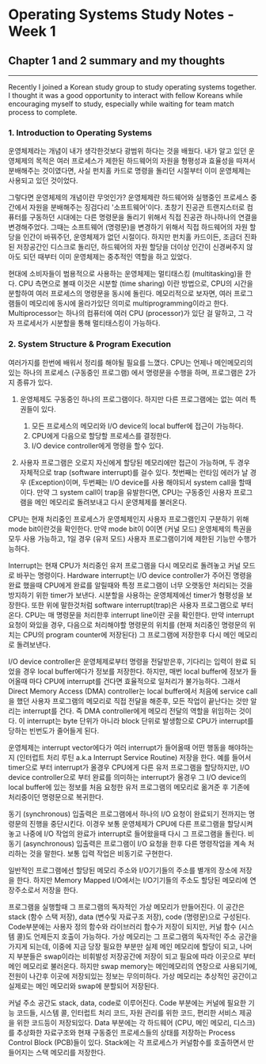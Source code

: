 # Operating Systems Study Notes - Week 1
## Chapter 1 and 2 summary and my thoughts
<hr>

Recently I joined a Korean study group to study operating systems together. I thought it was a good opportunity to interact with fellow Koreans while encouraging myself to study, especially while waiting for team match process to complete.

### 1. Introduction to Operating Systems

운영체제라는 개념이 내가 생각한것보다 광범위 하다는 것을 배웠다. 내가 알고 있던 운영체제의 목적은 여러 프로세스가 제한된 하드웨어의 자원을 형평성과 효율성을 따져서 분배해주는 것이였다면, 사실 펀치홀 카드로 명령을 돌리던 시절부터 이미 운영체제는 사용되고 있던 것이었다.

그렇다면 운영체제의 개념이란 무엇인가? 운영체제란 하드웨어와 실행중인 프로세스 중간에서 자원을 분배해주는 징검다리 '소프트웨어'이다. 초창기 진공관 트랜지스터로 컴퓨터를 구동하던 시대에는 다른 명령문을 돌리기 위해서 직접 진공관 하나하나의 연결을 변경해주었다. 그때는 소프트웨어 (명령문)을 변경하기 위해서 직접 하드웨어의 자원 할당을 인간이 바꿔주던, 운영체제가 없던 시절이다. 하지만 펀치홀 카드이든, 조금더 진화된 저장공간인 디스크로 돌리던, 하드웨어의 자원 할당을 더이상 인간이 신경써주지 않아도 되던 때부터 이미 운영체제는 중추적인 역할을 하고 있었다.

현대에 소비자들이 범용적으로 사용하는 운영체제는 멀티태스킹 (multitasking)을 한다. CPU 측면으로 볼때 이것은 시분할 (time sharing) 이란 방법으로, CPU의 시간을 분할하여 여러 프로세스의 명령문을 동시에 돌린다. 메모리적으로 보자면, 여러 프로그램들이 메모리에 동시에 올라가있단 의미로 multiprogramming이라고 한다. Multiprocessor는 하나의 컴퓨터에 여러 CPU (processor)가 있단 걸 말하고, 그 각자 프로세서가 시분할을 통해 멀티태스킹이 가능하다.

### 2. System Structure & Program Execution

여러가지를 한번에 배워서 정리를 해야될 필요를 느꼈다. CPU는 언제나 메인메모리의 있는 하나의 프로세스 (구동중인 프로그램) 에서 명령문을 수행을 하며, 프로그램은 2가지 종류가 있다.

1. 운영체제도 구동중인 하나의 프로그램이다. 하지만 다른 프로그램에는 없는 여러 특권들이 있다.
    1. 모든 프로세스의 메모리와 I/O device의 local buffer에 접근이 가능하다.
    2. CPU에게 다음으로 할당할 프로세스를 결정한다.
    3. I/O device controller에게 명령을 할수 있다.

2. 사용자 프로그램은 오로지 자신에게 할당된 메모리에만 접근이 가능하며, 두 경우 자체적으로 trap (software interrupt)를 걸수 있다. 첫번째는 런타임 에러가 날 경우 (Exception)이며, 두번째는 I/O device를 사용 해야되서 system call을 할때이다. 만약 그 system call이 trap을 유발한다면, CPU는 구동중인 사용자 프로그램을 메인 메모리로 돌려보내고 다시 운영체제를 불러온다.

CPU는 현재 처리중인 프로세스가 운영체제인지 사용자 프로그램인지 구분하기 위해 mode bit이란것을 확인한다. 만약 mode bit이 0이면 (커널 모드) 운영체제의 특권을 모두 사용 가능하고, 1일 경우 (유저 모드) 사용자 프로그램이기에 제한된 기능만 수행가능하다.

Interrupt는 현재 CPU가 처리중인 유저 프로그램을 다시 메모리로 돌려놓고 커널 모드로 바꾸는 명령이다. Hardware interrupt는 I/O device controller가 주어진 명령을 완료 했을때 CPU에게 완료를 알릴때와 특정 프로그램이 너무 오랫동안 처리되는 것을 방지하기 위한 timer가 보낸다. 시분할을 사용하는 운영체제에선 timer가 형평성을 보장한다. 또한 위에 말한것처럼 software interrupt(trap)은 사용자 프로그램으로 부터 온다. CPU는 매 명령문을 처리한후 interrupt line이란 곳을 확인한다. 만약 interrupt 요청이 와있을 경우, 다음으로 처리해야할 명령문의 위치를 (현재 처리중인 명령문의 위치는 CPU의 program counter에 저장된다) 그 프로그램에 저장한후 다시 메인 메모리로 돌려보낸다.

I/O device controller은 운영체제로부터 명령을 전달받은후, 기다리는 입력이 완료 되었을 경우 local buffer에다가 정보를 저장한다. 하지만, 매번 local buffer에 정보가 들어올때 마다 CPU에 interrupt를 건다면 효율적으로 일처리가 불가능하다. 그래서 Direct Memory Access (DMA) controller는 local buffer에서 처음에 service call을 했던 사용자 프로그램의 메모리로 직접 전달을 해준후, 모든 작업이 끝난다는 것만 알리는 interrupt를 건다. 즉 DMA controller에게 메모리 전달의 역할을 위임하는 것이다. 이 interrupt는 byte 단위가 아니라 block 단위로 발생함으로 CPU가 interrupt를 당하는 빈번도가 줄어들게 된다.

운영체제는 interrupt vector에다가 여러 interrupt가 들어올때 어떤 행동을 해야하는지 (인터럽트 처리 루틴 a.k.a Interrupt Service Routine) 저장을 한다. 예를 들어서 timer으로 부터 interrupt가 올경우 CPU에게 다른 유저 프로그램을 할당하지만, I/O device controller으로 부터 완료를 의미하는 interrupt가 올경우 그 I/O device의 local buffer에 있는 정보를 처음 요청한 유저 프로그램의 메모리로 옮겨준 후 기존에 처리중이던 명령문으로 복귀한다.

동기 (synchronous) 입출력은 프로그램에서 하나의 I/O 요청이 완료되기 전까지는 명령문의 진행을 중단시킨다. 이경우 보통 운영체제가 CPU에 다른 프로그램을 할당시켜놓고 나중에 I/O 작업의 완료가 interrupt로 들어왔을때 다시 그 프로그램을 돌린다. 비동기 (asynchronous) 입출력은 프로그램이 I/O 요청을 한후 다른 명령작업을 계속 처리하는 것을 말한다. 보통 입력 작업은 비동기로 구현한다.

일반적인 프로그램에선 할당된 메모리 주소와 I/O기기들의 주소를 별개의 장소에 저장을 한다. 하지만 Memory Mapped I/O에서는 I/O기기들의 주소도 할당된 메모리에 연장주소로서 저장을 한다.

프로그램을 실행할때 그 프로그램의 독자적인 가상 메모리가 만들어진다. 이 공간은 stack (함수 스택 저장), data (변수및 자료구조 저장), code (명령문)으로 구성된다. Code부분에는 사용자 정의 함수와 라이브러리 함수가 저장이 되지만, 커널 함수 (시스템 콜)도 언제든지 호출이 가능하다. 가상 메모리는 그 프로그램의 독자적인 주소 공간을 가지게 되는데, 이중에 지금 당장 필요한 부분만 실제 메인 메모리에 할당이 되고, 나머지 부분들은 swap이라는 비휘발성 저장공간에 저장이 되고 필요에 따라 이곳으로 부터 메인 메모리로 불러온다. 하지만 swap memory는 메인메모리의 연장으로 사용되기에, 전원이 나간후 이곳에 저장되있는 정보는 무의미하다. 가상 메모리는 추상적인 공간이고 실제로는 메인 메모리와 swap에 분할되어 저장된다.

커널 주소 공간도 stack, data, code로 이루어진다. Code 부분에는 커널에 필요한 기능 코드들, 시스템 콜, 인터럽트 처리 코드, 자원 관리를 위한 코드, 편리한 서비스 제공을 위한 코드등이 저장되있다. Data 부분에는 각 하드웨어 (CPU, 메인 메모리, 디스크)를 추상화한 자료구조와 현재 구동중인 프로세스들의 상태를 저장하는 Process Control Block (PCB)들이 있다. Stack에는 각 프로세스가 커널함수를 호출하면서 만들어지는 스택 메모리를 저장한다.
